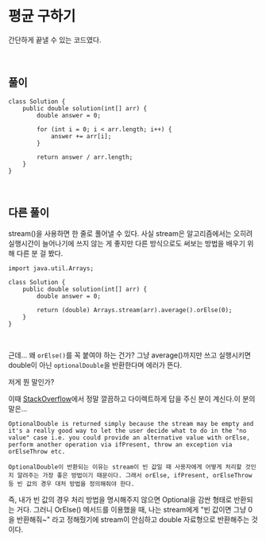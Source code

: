 # 평균 구하기
간단하게 끝낼 수 있는 코드였다.

<br>

## 풀이
```
class Solution {
    public double solution(int[] arr) {
        double answer = 0;
        
        for (int i = 0; i < arr.length; i++) {
            answer += arr[i];
        }
        
        return answer / arr.length;
    }
}
```
<br>

## 다른 풀이
stream()을 사용하면 한 줄로 풀어낼 수 있다.
사실 stream은 알고리즘에서는 오히려 실행시간이 늘어나기에 쓰지 않는 게 좋지만 다른 방식으로도 써보는 방법을 배우기 위해 다른 분 걸 봤다.

```
import java.util.Arrays;

class Solution {
    public double solution(int[] arr) {
        double answer = 0;
        
        return (double) Arrays.stream(arr).average().orElse(0);
    }
}
```

<br>

근데... 왜 `orElse()`를 꼭 붙여야 하는 건가? 그냥 average()까지만 쓰고 실행시키면 double이 아닌 `optionalDouble`을 반환한다며 에러가 뜬다.       

저게 뭔 말인가?

이때 [StackOverflow](https://stackoverflow.com/questions/53525066/why-stream-average-method-returns-optionaldouble-instead-of-double)에서 정말 깔끔하고 다이렉트하게 답을 주신 분이 계신다.이 분의 말은...
```
OptionalDouble is returned simply because the stream may be empty and it's a really good way to let the user decide what to do in the "no value" case i.e. you could provide an alternative value with orElse, perform another operation via ifPresent, throw an exception via orElseThrow etc.

OptionalDouble이 반환되는 이유는 stream이 빈 값일 때 사용자에게 어떻게 처리할 것인지 알려주는 가장 좋은 방법이기 때문이다. 그래서 orElse, ifPresent, orElseThrow 등 빈 값의 경우 대처 방법을 정의해줘야 한다.
```

즉, 내가 빈 값의 경우 처리 방법을 명시해주지 않으면 Optional을 감싼 형태로 반환되는 거다. 그러니 OrElse() 메서드를 이용했을 때, 나는 stream에게 "빈 값이면 그냥 0을 반환해줘~" 라고 정해줬기에 stream이 안심하고 double 자료형으로 반환해주는 것이다.
